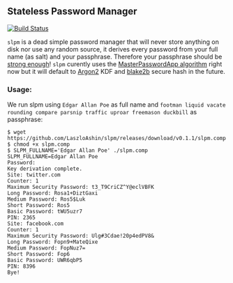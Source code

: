 ## Stateless Password Manager

[![Build Status](https://travis-ci.org/LaszloAshin/slpm.svg?branch=master)](https://travis-ci.org/LaszloAshin/slpm)

`slpm` is a dead simple password manager that will never store anything on disk
nor use any random source, it derives every password from your full name (as
salt) and your passphrase. Therefore your passphrase should be [strong
enough][diceware]! `slpm` curently uses the [MasterPasswordApp
algorithm][mpwalgo] right now but it will default to [Argon2][] KDF and
[blake2b][] secure hash in the future.

[diceware]: http://world.std.com/~reinhold/diceware.html
[mpwalgo]: http://masterpasswordapp.com/algorithm.html
[Argon2]: https://github.com/p-h-c/phc-winner-argon2
[blake2b]: https://blake2.net/

### Usage:

We run slpm using `Edgar Allan Poe` as full name and `footman liquid vacate
rounding compare parsnip traffic uproar freemason duckbill` as passphrase:

```
$ wget https://github.com/LaszloAshin/slpm/releases/download/v0.1.1/slpm.comp
$ chmod +x slpm.comp
$ SLPM_FULLNAME='Edgar Allan Poe' ./slpm.comp 
SLPM_FULLNAME=Edgar Allan Poe
Password: 
Key derivation complete.
Site: twitter.com
Counter: 1
Maximum Security Password: t3_T9CriCZ^Y@eclVBFK
Long Password: Rosa1+DiztGaxi
Medium Password: Ros5$Luk
Short Password: Ros5
Basic Password: tWU5uzr7
PIN: 2365
Site: facebook.com
Counter: 1
Maximum Security Password: Ulg#3Cdae!20p4edPV8&
Long Password: Fopn9+MateQixe
Medium Password: FopNuz7=
Short Password: Fop6
Basic Password: UWR6qbP5
PIN: 8396
Bye!    
```
